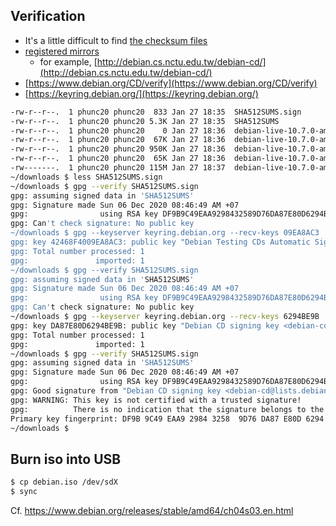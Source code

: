 ## Verification
- It's a little difficult to find [the checksum files](https://cdimage.debian.org/debian-cd/current/amd64/iso-cd/)
- [registered mirrors](https://www.debian.org/CD/http-ftp/#stable)
  - for example, [http://debian.cs.nctu.edu.tw/debian-cd/](http://debian.cs.nctu.edu.tw/debian-cd/)
- [https://www.debian.org/CD/verify](https://www.debian.org/CD/verify)
- [https://keyring.debian.org/](https://keyring.debian.org/)
```bash
-rw-r--r--.  1 phunc20 phunc20  833 Jan 27 18:35  SHA512SUMS.sign
-rw-r--r--.  1 phunc20 phunc20 5.3K Jan 27 18:35  SHA512SUMS
-rw-r--r--.  1 phunc20 phunc20    0 Jan 27 18:36  debian-live-10.7.0-amd64-xfce.iso
-rw-r--r--.  1 phunc20 phunc20  67K Jan 27 18:36  debian-live-10.7.0-amd64-xfce.contents
-rw-r--r--.  1 phunc20 phunc20 950K Jan 27 18:36  debian-live-10.7.0-amd64-xfce.log
-rw-r--r--.  1 phunc20 phunc20  65K Jan 27 18:36  debian-live-10.7.0-amd64-xfce.packages
-rw-------.  1 phunc20 phunc20 115M Jan 27 18:37  debian-live-10.7.0-amd64-xfce.iso.part
~/downloads $ less SHA512SUMS.sign
~/downloads $ gpg --verify SHA512SUMS.sign
gpg: assuming signed data in 'SHA512SUMS'
gpg: Signature made Sun 06 Dec 2020 08:46:49 AM +07
gpg:                using RSA key DF9B9C49EAA9298432589D76DA87E80D6294BE9B
gpg: Can't check signature: No public key
~/downloads $ gpg --keyserver keyring.debian.org --recv-keys 09EA8AC3
gpg: key 42468F4009EA8AC3: public key "Debian Testing CDs Automatic Signing Key <debian-cd@lists.debian.org>" imported
gpg: Total number processed: 1
gpg:               imported: 1
~/downloads $ gpg --verify SHA512SUMS.sign
gpg: assuming signed data in 'SHA512SUMS'
gpg: Signature made Sun 06 Dec 2020 08:46:49 AM +07
gpg:                using RSA key DF9B9C49EAA9298432589D76DA87E80D6294BE9B
gpg: Can't check signature: No public key
~/downloads $ gpg --keyserver keyring.debian.org --recv-keys 6294BE9B
gpg: key DA87E80D6294BE9B: public key "Debian CD signing key <debian-cd@lists.debian.org>" imported
gpg: Total number processed: 1
gpg:               imported: 1
~/downloads $ gpg --verify SHA512SUMS.sign
gpg: assuming signed data in 'SHA512SUMS'
gpg: Signature made Sun 06 Dec 2020 08:46:49 AM +07
gpg:                using RSA key DF9B9C49EAA9298432589D76DA87E80D6294BE9B
gpg: Good signature from "Debian CD signing key <debian-cd@lists.debian.org>" [unknown]
gpg: WARNING: This key is not certified with a trusted signature!
gpg:          There is no indication that the signature belongs to the owner.
Primary key fingerprint: DF9B 9C49 EAA9 2984 3258  9D76 DA87 E80D 6294 BE9B
~/downloads $ 
```


## Burn iso into USB
```sh
$ cp debian.iso /dev/sdX
$ sync
```
Cf. <https://www.debian.org/releases/stable/amd64/ch04s03.en.html>
